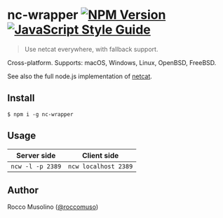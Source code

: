 # nc-wrapper [![NPM Version](https://img.shields.io/npm/v/nc-wrapper.svg)](https://www.npmjs.com/package/nc-wrapper) [![JavaScript Style Guide](https://img.shields.io/badge/code_style-standard-brightgreen.svg)](https://standardjs.com)

> Use netcat everywhere, with fallback support.

Cross-platform. Supports: macOS, Windows, Linux, OpenBSD, FreeBSD.

See also the full node.js implementation of [netcat](https://github.com/roccomuso/nc).

## Install

    $ npm i -g nc-wrapper

## Usage

| Server side         | Client side                        |
|---------------------|------------------------------------|
| `ncw -l -p 2389` | `ncw localhost 2389` |


## Author

Rocco Musolino ([@roccomuso](https://twitter.com/roccomuso))

